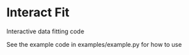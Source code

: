 # Interact Fit
Interactive data fitting code

See the example code in examples/example.py for how to use